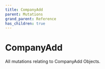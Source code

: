 ```yaml
---
title: CompanyAdd
parent: Mutations
grand_parent: Reference
has_children: true
---
```


# CompanyAdd

All mutations relating to CompanyAdd Objects.

